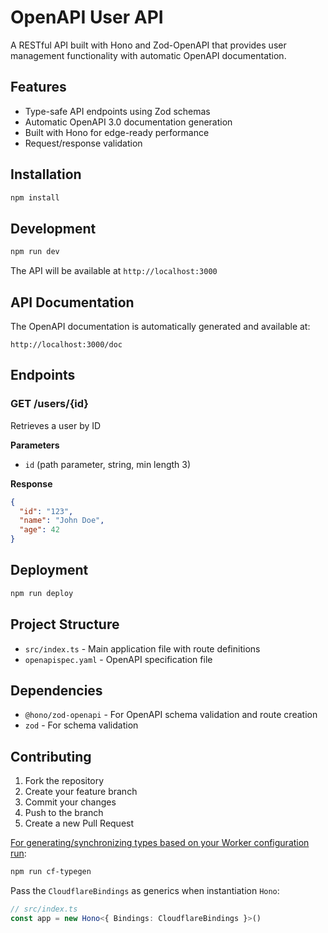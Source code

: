 # OpenAPI User API

A RESTful API built with Hono and Zod-OpenAPI that provides user management functionality with automatic OpenAPI documentation.

## Features

- Type-safe API endpoints using Zod schemas
- Automatic OpenAPI 3.0 documentation generation
- Built with Hono for edge-ready performance
- Request/response validation

## Installation

```bash
npm install
```

## Development

```bash
npm run dev
```

The API will be available at `http://localhost:3000`

## API Documentation

The OpenAPI documentation is automatically generated and available at:

```
http://localhost:3000/doc
```

## Endpoints

### GET /users/{id}

Retrieves a user by ID

**Parameters**
- `id` (path parameter, string, min length 3)

**Response**
```json
{
  "id": "123",
  "name": "John Doe",
  "age": 42
}
```

## Deployment

```bash
npm run deploy
```

## Project Structure

- `src/index.ts` - Main application file with route definitions
- `openapispec.yaml` - OpenAPI specification file

## Dependencies

- `@hono/zod-openapi` - For OpenAPI schema validation and route creation
- `zod` - For schema validation

## Contributing

1. Fork the repository
2. Create your feature branch
3. Commit your changes
4. Push to the branch
5. Create a new Pull Request

[For generating/synchronizing types based on your Worker configuration run](https://developers.cloudflare.com/workers/wrangler/commands/#types):

```txt
npm run cf-typegen
```

Pass the `CloudflareBindings` as generics when instantiation `Hono`:

```ts
// src/index.ts
const app = new Hono<{ Bindings: CloudflareBindings }>()
